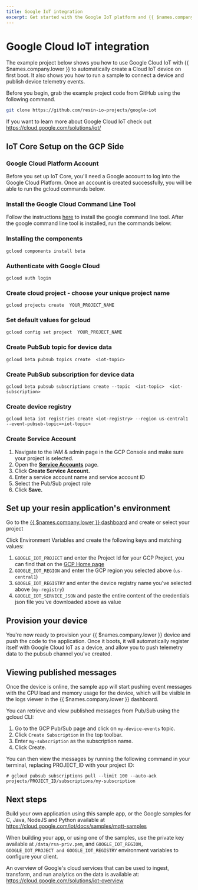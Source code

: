 ```yaml
---
title: Google IoT integration
excerpt: Get started with the Google IoT platform and {{ $names.company.lower }}
---
```


# Google Cloud IoT integration

The example project below shows you how to use Google Cloud IoT with {{ $names.company.lower }} to automatically create a Cloud IoT device on first boot. It also shows you how to run a sample to connect a device and publish device telemetry events.

Before you begin, grab the example project code from GitHub using the following command.
```bash
git clone https://github.com/resin-io-projects/google-iot
```

If you want to learn more about Google Cloud IoT check out https://cloud.google.com/solutions/iot/ 

## IoT Core Setup on the GCP Side
	
### Google Cloud Platform Account
Before you set up IoT Core, you'll need a Google account to log into the Google Cloud Platform. Once an account is created successfully, you will be able to run the gcloud commands below.

### Install the ​Google Cloud Command Line Tool
Follow the instructions [here](https://cloud.google.com/sdk/downloads) to install the google command line tool. After the google command line tool is installed, run the commands below:

### Installing the components
```
gcloud components install beta
```

### Authenticate with Google Cloud
```
gcloud auth login
```

### Create cloud project - choose your unique project name
```
gcloud projects create ​ YOUR_PROJECT_NAME
```

### Set default values for gcloud
```
gcloud config set project ​ YOUR_PROJECT_NAME
```

### Create PubSub topic for device data
```
gcloud beta pubsub topics create ​ <iot-topic>
```

### Create PubSub subscription for device data
```
gcloud beta pubsub subscriptions create --topic ​ <iot-topic>​ ​ <iot-subscription>
```

### Create device registry
```
gcloud beta iot registries create ​<iot-registry>​ --region us-central1 --event-pubsub-topic=​<iot-topic>
```

### Create Service Account
1. Navigate to the IAM & admin page in the GCP Console and make sure your project is selected.
2. Open the [**Service Accounts**](https://console.cloud.google.com/iam-admin/serviceaccounts) page.
3. Click **Create Service Account.**
4. Enter a service account name and service account ID
5. Select the Pub/Sub project role
6. Click **Save.**

## Set up your resin application's environment
Go to the [{{ $names.company.lower }} dashboard](https://dashboard.balena-cloud.com/apps) and create or select your project

Click Environment Variables and create the following keys and matching values:
1. `GOOGLE_IOT_PROJECT` and enter the Project Id for your GCP Project, you can find that on the [GCP Home page](https://console.cloud.google.com/home)
2. `GOOGLE_IOT_REGION` and enter the GCP region you selected above (`us-central1`)
3. `GOOGLE_IOT_REGISTRY` and enter the device registry name you've selected above (`my-registry`)
4. `GOOGLE_IOT_SERVICE_JSON` and paste the entire content of the credentials json file you've downloaded above as value

## Provision your device

You're now ready to provision your {{ $names.company.lower }} device and push the code to the application. Once it boots, it will automatically register itself with Google Cloud IoT as a device, and allow you to push telemetry data to the pubsub channel you've created.

## Viewing published messages

Once the device is online, the sample app will start pushing event messages with the CPU load and memory usage for the
device, which will be visible in the logs viewer in the {{ $names.company.lower }} dashboard.

You can retrieve and view published messages from Pub/Sub using the gcloud CLI:
1. Go to the GCP Pub/Sub page and click on `my-device-events` topic.
2. Click `Create Subscription` in the top toolbar.
3. Enter `my-subscription` as the subscription name.
4. Click Create.

You can then view the messages by running the following command in your terminal, replacing PROJECT_ID with your project ID:

```
# gcloud pubsub subscriptions pull --limit 100 --auto-ack projects/PROJECT_ID/subscriptions/my-subscription
```

## Next steps

Build your own application using this sample app, or the Google samples for C, Java, NodeJS and Python available at https://cloud.google.com/iot/docs/samples/mqtt-samples

When building your app, or using one of the samples, use the private key available at `/data/rsa-priv.pem`, and `GOOGLE_IOT_REGION, GOOGLE_IOT_PROJECT and GOOGLE_IOT_REGISTRY`
environment variables to configure your client.

An overview of Google's cloud services that can be used to ingest, transform, and run analytics on the data is available at: https://cloud.google.com/solutions/iot-overview
